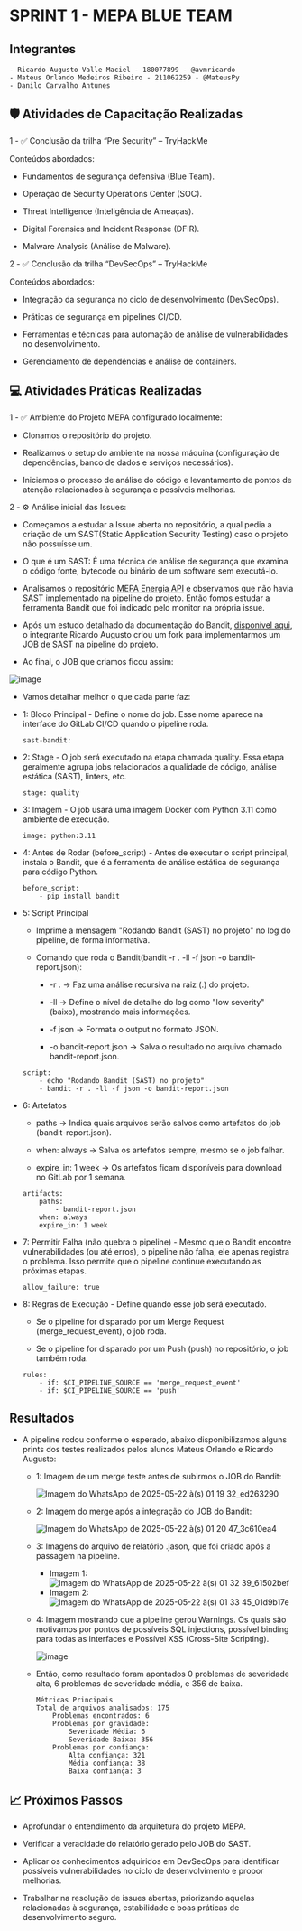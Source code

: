 # SPRINT 1 - MEPA BLUE TEAM

## Integrantes

    - Ricardo Augusto Valle Maciel - 180077899 - @avmricardo
    - Mateus Orlando Medeiros Ribeiro - 211062259 - @MateusPy
    - Danilo Carvalho Antunes

## 🛡️ Atividades de Capacitação Realizadas

1 - ✅ Conclusão da trilha “Pre Security” – TryHackMe

Conteúdos abordados:

 - Fundamentos de segurança defensiva (Blue Team).

 - Operação de Security Operations Center (SOC).

 - Threat Intelligence (Inteligência de Ameaças).

 - Digital Forensics and Incident Response (DFIR).

 - Malware Analysis (Análise de Malware).


2 - ✅ Conclusão da trilha “DevSecOps” – TryHackMe

Conteúdos abordados:

 - Integração da segurança no ciclo de desenvolvimento (DevSecOps).

 - Práticas de segurança em pipelines CI/CD.

 - Ferramentas e técnicas para automação de análise de vulnerabilidades no desenvolvimento.

 - Gerenciamento de dependências e análise de containers.


## 💻 Atividades Práticas Realizadas

1 - ✅ Ambiente do Projeto MEPA configurado localmente:

 - Clonamos o repositório do projeto.

 - Realizamos o setup do ambiente na nossa máquina (configuração de dependências, banco de dados e serviços necessários).

 - Iniciamos o processo de análise do código e levantamento de pontos de atenção relacionados à segurança e possíveis melhorias.

2 - ⚙️ Análise inicial das Issues:

 - Começamos a estudar a Issue aberta no repositório, a qual pedia a criação de um SAST(Static Application Security Testing) caso o projeto não possuísse um.

 - O que é um SAST: É uma técnica de análise de segurança que examina o código fonte, bytecode ou binário de um software sem executá-lo.

 - Analisamos o repositório [MEPA Energia API](https://gitlab.com/lappis-unb/projetos-energia/mec-energia/mec-energia-api) e observamos que não havia SAST implementado na pipeline do projeto. Então fomos estudar a ferramenta Bandit que foi indicado pelo monitor na própria issue.

 - Após um estudo detalhado da documentação do Bandit, [disponível aqui](https://bandit.readthedocs.io/en/latest/), o integrante Ricardo Augusto criou um fork para implementarmos um JOB de SAST na pipeline do projeto.

 - Ao final, o JOB que criamos ficou assim:

![image](https://github.com/user-attachments/assets/d3636c50-3de0-4488-883c-a50fa7639edf)


- Vamos detalhar melhor o que cada parte faz:

 - 1: Bloco Principal - Define o nome do job. Esse nome aparece na interface do GitLab CI/CD quando o pipeline roda.

    ```
    sast-bandit:
    ```

 - 2: Stage - O job será executado na etapa chamada quality.
Essa etapa geralmente agrupa jobs relacionados a qualidade de código, análise estática (SAST), linters, etc.

    ```
    stage: quality
    ```

 - 3: Imagem - O job usará uma imagem Docker com Python 3.11 como ambiente de execução.

    ```
    image: python:3.11
    ```


 - 4:  Antes de Rodar (before_script) - Antes de executar o script principal, instala o Bandit, que é a ferramenta de análise estática de segurança para código Python.

    ```
    before_script:
        - pip install bandit
    ```


 - 5: Script Principal
    
    - Imprime a mensagem "Rodando Bandit (SAST) no projeto" no log do pipeline, de forma informativa.

    - Comando que roda o Bandit(bandit -r . -ll -f json -o bandit-report.json):

        - -r . → Faz uma análise recursiva na raiz (.) do projeto.

        - -ll → Define o nível de detalhe do log como "low severity" (baixo), mostrando mais informações.

        - -f json → Formata o output no formato JSON.

        - -o bandit-report.json → Salva o resultado no arquivo chamado bandit-report.json.

    ```
    script:
        - echo "Rodando Bandit (SAST) no projeto"
        - bandit -r . -ll -f json -o bandit-report.json
    ```

 - 6: Artefatos

    - paths → Indica quais arquivos serão salvos como artefatos do job (bandit-report.json).

    - when: always → Salva os artefatos sempre, mesmo se o job falhar.

    - expire_in: 1 week → Os artefatos ficam disponíveis para download no GitLab por 1 semana.

    ```
    artifacts:
        paths:
            - bandit-report.json
        when: always
        expire_in: 1 week
    ```
 - 7: Permitir Falha (não quebra o pipeline) - Mesmo que o Bandit encontre vulnerabilidades (ou até erros), o pipeline não falha, ele apenas registra o problema. Isso permite que o pipeline continue executando as próximas etapas.

    ```
    allow_failure: true
    ```

 - 8: Regras de Execução - Define quando esse job será executado. 
    
    - Se o pipeline for disparado por um Merge Request (merge_request_event), o job roda.

    - Se o pipeline for disparado por um Push (push) no repositório, o job também roda.

    ```
    rules:
        - if: $CI_PIPELINE_SOURCE == 'merge_request_event'
        - if: $CI_PIPELINE_SOURCE == 'push'
    ```

## Resultados

- A pipeline rodou conforme o esperado, abaixo disponibilizamos alguns prints dos testes realizados pelos alunos Mateus Orlando e Ricardo Augusto:

  - 1: Imagem de um merge teste antes de subirmos o JOB do Bandit:

    ![Imagem do WhatsApp de 2025-05-22 à(s) 01 19 32_ed263290](https://github.com/user-attachments/assets/38f8a9f1-6271-49f6-a656-7362e67a3180)

  - 2: Imagem do merge após a integração do JOB do Bandit:

    ![Imagem do WhatsApp de 2025-05-22 à(s) 01 20 47_3c610ea4](https://github.com/user-attachments/assets/ff864c13-a8e2-42c8-87f6-50fde2fa5f9b)

  - 3: Imagens do arquivo de relatório .jason, que foi criado após a passagem na pipeline.
      - Imagem 1:
        ![Imagem do WhatsApp de 2025-05-22 à(s) 01 32 39_61502bef](https://github.com/user-attachments/assets/7eb175b6-8c5d-4d7e-a666-d2fdd323a736)
      - Imagem 2:
        ![Imagem do WhatsApp de 2025-05-22 à(s) 01 33 45_01d9b17e](https://github.com/user-attachments/assets/560abc1d-1ef0-42b5-a335-6895dbce8ee8)

  - 4: Imagem mostrando que a pipeline gerou Warnings. Os quais são motivamos por pontos de possíveis SQL injections, possível binding para todas as interfaces e Possível XSS (Cross-Site Scripting).

    ![image](https://github.com/user-attachments/assets/a523e434-9fd4-45c5-9c95-e6881524f1fc)

  - Então, como resultado foram apontados 0 problemas de severidade alta, 6 problemas de severidade média, e 356 de baixa.

        Métricas Principais
        Total de arquivos analisados: 175
            Problemas encontrados: 6
            Problemas por gravidade:
                Severidade Média: 6
                Severidade Baixa: 356
            Problemas por confiança:
                Alta confiança: 321
                Média confiança: 38
                Baixa confiança: 3



## 📈 Próximos Passos

 - Aprofundar o entendimento da arquitetura do projeto MEPA.

 - Verificar a veracidade do relatório gerado pelo JOB do SAST.

 - Aplicar os conhecimentos adquiridos em DevSecOps para identificar possíveis vulnerabilidades no ciclo de desenvolvimento e propor melhorias.

 - Trabalhar na resolução de issues abertas, priorizando aquelas relacionadas à segurança, estabilidade e boas práticas de desenvolvimento seguro.
